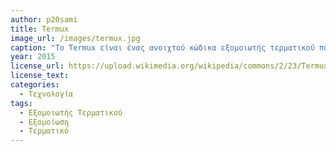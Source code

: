 ```yaml
---
author: p20sami
title: Termux
image_url: /images/termux.jpg
caption: "Το Termux είναι ένας ανοιχτού κώδικα εξομοιωτής τερματικού που καθιστά δυνατή την εξομοίωση λειτουργικού συστήματος Linux σε κινητές συσκευές Android. Το λογισμικό αυτό εγκαθίσταται εξ'ορισμού με ένα βασικό σύστημα και επιτρέπει την εγκατάσταση νέων πακέτων μέσω του package manager του, ενώ οι περισσότερες εντολές Linux και Bash υποστηρίζονται. Υποστηρίζει επίσης source-based εργαλεία όπως compiler για τις γλώσσες Rust, C++ και άλλες. Οι χρήστες, πέραν των λειτουργιών των Linux, μέσω των υποστηριζομένων text editor και γλωσσών προγραμματισμού μπορούν να γράψουν κώδικα, δημιουργώντας ένα φορητό περιβάλλον ανάπτυξης λογισμικού. "
year: 2015
license_url: https://upload.wikimedia.org/wikipedia/commons/2/23/Termux-nano.jpg
license_text: 
categories:
  - Τεχνολογία
tags:
  - Εξομοιωτής Τερματικού
  - Εξομοίωση
  - Τερματικό 
---
```

